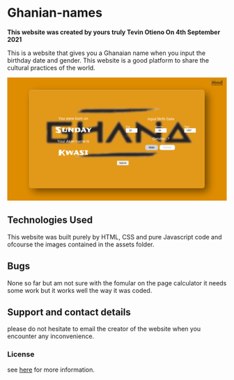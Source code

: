 # Ghanian-names

**This website was created by yours truly Tevin Otieno On 4th September 2021**

This is a website that gives you a Ghanaian name when you input the birthday date and gender. This website is a good platform to share the cultural practices of the world.

![Portfolio design](./Screenshot%20from%202021-09-06%2000-10-34.png)

## Technologies Used

This website was built purely by HTML, CSS and pure Javascript code and ofcourse the images contained in the assets folder.

## Bugs

None so far but am not sure with the fomular on the page calculator it needs some work but it works  well the way it was coded.

## Support and contact details

please do not hesitate to email the creator of the website when you encounter any inconvenience.

### License

see [here](LICENSE) for more information.

